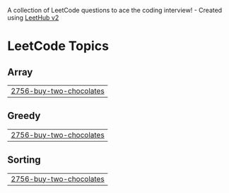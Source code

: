 A collection of LeetCode questions to ace the coding interview! - Created using [LeetHub v2](https://github.com/arunbhardwaj/LeetHub-2.0)
<!---LeetCode Topics Start-->
# LeetCode Topics
## Array
|  |
| ------- |
| [2756-buy-two-chocolates](https://github.com/Tanu7488/LeetCodeProblems/tree/master/2756-buy-two-chocolates) |
## Greedy
|  |
| ------- |
| [2756-buy-two-chocolates](https://github.com/Tanu7488/LeetCodeProblems/tree/master/2756-buy-two-chocolates) |
## Sorting
|  |
| ------- |
| [2756-buy-two-chocolates](https://github.com/Tanu7488/LeetCodeProblems/tree/master/2756-buy-two-chocolates) |
<!---LeetCode Topics End-->